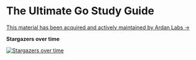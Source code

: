 # The Ultimate Go Study Guide

[This material has been acquired and actively maintained by Ardan Labs →](https://github.com/ardanlabs/gotraining-studyguide)

**Stargazers over time**

[![Stargazers over time](https://starchart.cc/hoanhan101/ultimate-go.svg)](https://starchart.cc/hoanhan101/ultimate-go)
